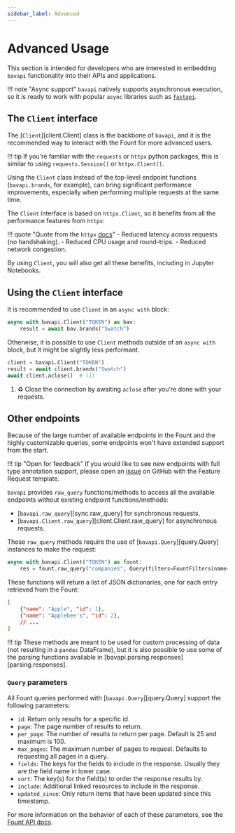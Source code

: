 ```yaml
---
sidebar_label: Advanced
---
```


# Advanced Usage

This section is intended for developers who are interested in embedding `bavapi` functionality into their APIs and applications.

!!! note "Async support"
    `bavapi` natively supports asynchronous execution, so it is ready to work with popular `async` libraries such as [`fastapi`](https://fastapi.tiangolo.com/).

## The `Client` interface

The [`Client`][client.Client] class is the backbone of `bavapi`, and it is the recommended way to interact with the Fount for more advanced users.

!!! tip
    If you're familiar with the `requests` or `httpx` python packages, this is similar to using `requests.Session()` or `httpx.Client()`.

Using the `Client` class instead of the top-level endpoint functions (`bavapi.brands`, for example), can bring significant performance improvements, especially when performing multiple requests at the same time.

The `Client` interface is based on `httpx.Client`, so it benefits from all the performance features from `httpx`:

!!! quote "Quote from the `httpx` [docs](https://www.python-httpx.org/advanced/)"
    - Reduced latency across requests (no handshaking).
    - Reduced CPU usage and round-trips.
    - Reduced network congestion.

By using `Client`, you will also get all these benefits, including in Jupyter Notebooks.

## Using the `Client` interface

It is recommended to use `Client` in an `async with` block:

```py
async with bavapi.Client("TOKEN") as bav:
    result = await bav.brands("Swatch")
```

Otherwise, it is possible to use `Client` methods outside of an `async with` block, but it might be slightly less performant.

```py
client = bavapi.Client("TOKEN")
result = await client.brands("Swatch")
await client.aclose()  # (1)
```

1. :recycle: Close the connection by awaiting `aclose` after you're done with your requests.

## Other endpoints

Because of the large number of available endpoints in the Fount and the highly customizable queries, some endpoints won't have extended support from the start.

!!! tip "Open for feedback"
    If you would like to see new endpoints with full type annotation support, please open an [issue](https://github.com/wppbav/bavapi-sdk-python/issues) on GitHub with the Feature Request template.

`bavapi` provides `raw_query` functions/methods to access all the available endpoints without existing endpoint functions/methods:

- [`bavapi.raw_query`][sync.raw_query] for synchronous requests.
- [`bavapi.Client.raw_query`][client.Client.raw_query] for asynchronous requests.

These `raw_query` methods require the use of [`bavapi.Query`][query.Query] instances to make the request:

```py
async with bavapi.Client("TOKEN") as fount:
    res = fount.raw_query("companies", Query(filters=FountFilters(name="Facebook")))
```

These functions will return a list of JSON dictionaries, one for each entry retrieved from the Fount:

```json
[
    {"name": "Apple", "id": 1},
    {"name": "Applebee's", "id": 2},
    // ...
]
```

!!! tip
    These methods are meant to be used for custom processing of data (not resulting in a `pandas` DataFrame), but it is also possible to use some of the parsing functions available in [bavapi.parsing.responses][parsing.responses].

### `Query` parameters

All Fount queries performed with [`bavapi.Query`][query.Query] support the following parameters:

- `id`: Return only results for a specific id.
- `page`: The page number of results to return.
- `per_page`: The number of results to return per page. Default is 25 and maximum is 100.
- `max_pages`: The maximum number of pages to request. Defaults to requesting all pages in a query.
- `fields`: The keys for the fields to include in the response. Usually they are the field name in lower case.
- `sort`: The key(s) for the field(s) to order the response results by.
- `include`: Additional linked resources to include in the response.
- `updated_since`: Only return items that have been updated since this timestamp.

For more information on the behavior of each of these parameters, see the [Fount API docs](https://developer.wppbav.com/docs/2.x/customizing/fields).
